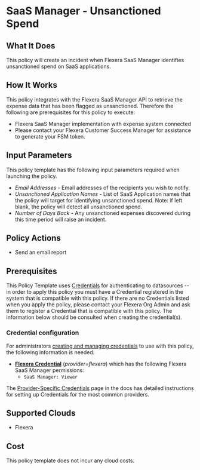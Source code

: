 # SaaS Manager - Unsanctioned Spend

## What It Does

This policy will create an incident when Flexera SaaS Manager identifies unsanctioned spend on SaaS applications.

## How It Works

This policy integrates with the Flexera SaaS Manager API to retrieve the expense data that has been flagged as unsanctioned. Therefore the following are prerequisites for this policy to execute:

- Flexera SaaS Manager implementation with expense system connected
- Please contact your Flexera Customer Success Manager for assistance to generate your FSM token.

## Input Parameters

This policy template has the following input parameters required when launching the policy.

- *Email Addresses* - Email addresses of the recipients you wish to notify.
- *Unsanctioned Application Names* - List of SaaS Application names that the policy will target for identifying unsanctioned spend. Note: if left blank, the policy will detect all unsanctioned spend.
- *Number of Days Back* - Any unsanctioned expenses discovered during this time period will raise an incident.

## Policy Actions

- Send an email report

## Prerequisites

This Policy Template uses [Credentials](https://docs.flexera.com/flexera/EN/Automation/ManagingCredentialsExternal.htm) for authenticating to datasources -- in order to apply this policy you must have a Credential registered in the system that is compatible with this policy. If there are no Credentials listed when you apply the policy, please contact your Flexera Org Admin and ask them to register a Credential that is compatible with this policy. The information below should be consulted when creating the credential(s).

### Credential configuration

For administrators [creating and managing credentials](https://docs.flexera.com/flexera/EN/Automation/ManagingCredentialsExternal.htm) to use with this policy, the following information is needed:

- [**Flexera Credential**](https://docs.flexera.com/flexera/EN/Automation/ProviderCredentials.htm) (*provider=flexera*) which has the following Flexera SaaS Manager permissions:
  - `SaaS Manager: Viewer`

The [Provider-Specific Credentials](https://docs.flexera.com/flexera/EN/Automation/ProviderCredentials.htm) page in the docs has detailed instructions for setting up Credentials for the most common providers.

## Supported Clouds

- Flexera

## Cost

This policy template does not incur any cloud costs.
